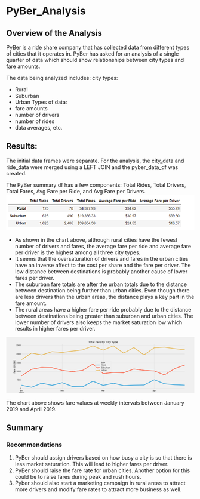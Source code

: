 # PyBer_Analysis

## Overview of the Analysis

PyBer is a ride share company that has collected data from different types of cities that it operates in.  PyBer has asked for an analysis of a single quarter of data which should show relationships between city types and fare amounts.

The data being analyzed includes:
city types:
- Rural
- Suburban
- Urban
Types of data: 
- fare amounts
- number of drivers
- number of rides
- data averages, etc.


## Results:
The initial data frames were separate. For the analysis, the city_data and ride_data were merged using a LEFT JOIN and the pyber_data_df was created.

The PyBer summary df has a few components: Total Rides, Total Drivers, Total Fares, Avg Fare per Ride, and Avg Fare per Drivers.
![Pyber Summary](https://github.com/nidhipandya/PyBer_Analysis/blob/main/analysis/Pyber_Summary_df.PNG)
- As shown in the chart above, although rural cities have the fewest number of drivers and fares, the average fare per ride and average fare per driver is the highest among all three city types.  
- It seems that the oversaturation of drivers and fares in the urban cities have an inverse affect to the cost per share and the fare per driver. The low distance between destinations is probably another cause of lower fares per driver.
- The suburban fare totals are after the urban totals due to the distance between destination being further than urban cities.  Even though there are less drivers than the urban areas, the distance plays a key part in the fare amount.
- The rural areas have a higher fare per ride probably due to the distance between destinations being greater than suburban and urban cities.  The lower number of drivers also keeps the market saturation low which results in higher fares per driver.

![chart](https://github.com/nidhipandya/PyBer_Analysis/blob/main/analysis/PyBer_fare_summary.png)

The chart above shows fare values at weekly intervals between January 2019 and April 2019. 

## Summary
### Recommendations
1. PyBer should assign drivers based on how busy a city is so that there is less market saturation.  This will lead to higher fares per driver.
2. PyBer should raise the fare rate for urban cities.  Another option for this could be to raise fares during peak and rush hours.
3. Pyber should also start a marketing campaign in rural areas to attract more drivers and modify fare rates to attract more business as well.
